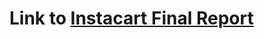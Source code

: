 # Link to [Instacart Final Report](https://docs.google.com/spreadsheets/d/145xhgpPrfrT7LsLkEqYkPjNT0fICW9Wj/edit?usp=sharing&ouid=111521813078722176090&rtpof=true&sd=true)
